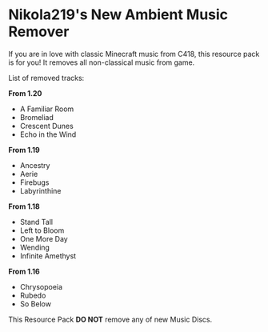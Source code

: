 # Nikola219's New Ambient Music Remover
If you are in love with classic Minecraft music from C418, this resource pack is for you! It removes all non-classical music from game.

List of removed tracks:

**From 1.20**
- A Familiar Room
- Bromeliad
- Crescent Dunes
- Echo in the Wind

**From 1.19**
- Ancestry
- Aerie
- Firebugs
- Labyrinthine

**From 1.18**
- Stand Tall
- Left to Bloom
- One More Day
- Wending
- Infinite Amethyst

**From 1.16**
- Chrysopoeia
- Rubedo
- So Below

This Resource Pack **DO NOT** remove any of new Music Discs.
